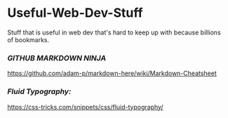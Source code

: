 # Useful-Web-Dev-Stuff
Stuff that is useful in web dev that's hard to keep up with because billions of bookmarks.

### ***GITHUB MARKDOWN NINJA***
https://github.com/adam-p/markdown-here/wiki/Markdown-Cheatsheet

### *Fluid Typography:*
https://css-tricks.com/snippets/css/fluid-typography/
